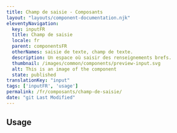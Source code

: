 ```yaml
---
title: Champ de saisie - Composants
layout: "layouts/component-documentation.njk"
eleventyNavigation:
  key: inputFR
  title: Champ de saisie
  locale: fr
  parent: componentsFR
  otherNames: saisie de texte, champ de texte.
  description: Un espace où saisir des renseignements brefs.
  thumbnail: /images/common/components/preview-input.svg
  alt: This is an image of the component
  state: published
translationKey: "input"
tags: ['inputFR', 'usage']
permalink: /fr/composants/champ-de-saisie/
date: "git Last Modified"
---
```


## Usage